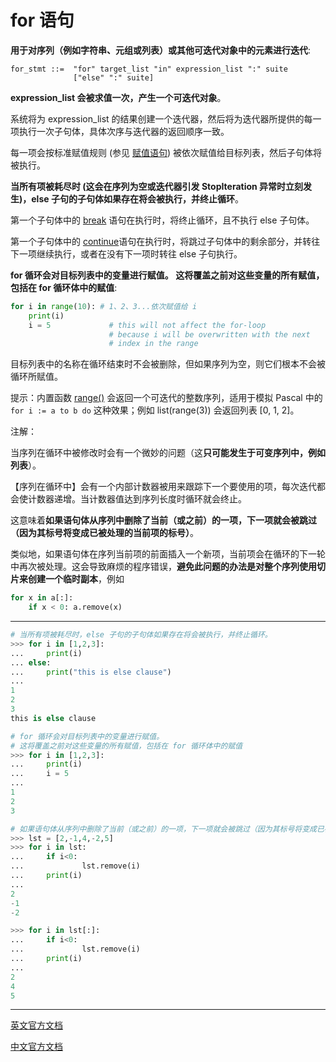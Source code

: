 # for 语句

**用于对序列（例如字符串、元组或列表）或其他可迭代对象中的元素进行迭代**:

	for_stmt ::=  "for" target_list "in" expression_list ":" suite
	              ["else" ":" suite]          

**expression_list 会被求值一次，产生一个可迭代对象**。 

系统将为 expression_list 的结果创建一个迭代器，然后将为迭代器所提供的每一项执行一次子句体，具体次序与迭代器的返回顺序一致。 

每一项会按标准赋值规则 (参见 [赋值语句](https://docs.python.org/zh-cn/3.8/reference/simple_stmts.html#assignment)) 被依次赋值给目标列表，然后子句体将被执行。 

**当所有项被耗尽时 (这会在序列为空或迭代器引发 StopIteration 异常时立刻发生)，else 子句的子句体如果存在将会被执行，并终止循环**。

第一个子句体中的 [break](https://docs.python.org/zh-cn/3.8/reference/simple_stmts.html#break) 语句在执行时，将终止循环，且不执行 else 子句体。 

第一个子句体中的 [continue](https://docs.python.org/zh-cn/3.8/reference/simple_stmts.html#continue)语句在执行时，将跳过子句体中的剩余部分，并转往下一项继续执行，或者在没有下一项时转往 else 子句执行。

**for 循环会对目标列表中的变量进行赋值。 这将覆盖之前对这些变量的所有赋值，包括在 for 循环体中的赋值**:

```python
for i in range(10): # 1、2、3...依次赋值给 i
    print(i)
    i = 5             # this will not affect the for-loop
                      # because i will be overwritten with the next
                      # index in the range
```

目标列表中的名称在循环结束时不会被删除，但如果序列为空，则它们根本不会被循环所赋值。

提示：内置函数 [range()](https://docs.python.org/zh-cn/3.8/library/stdtypes.html#range) 会返回一个可迭代的整数序列，适用于模拟 Pascal 中的 `for i := a to b do` 这种效果；例如 list(range(3)) 会返回列表 [0, 1, 2]。

注解：

当序列在循环中被修改时会有一个微妙的问题（这**只可能发生于可变序列中，例如列表**）。

【序列在循环中】会有一个内部计数器被用来跟踪下一个要使用的项，每次迭代都会使计数器递增。当计数器值达到序列长度时循环就会终止。

这意味着**如果语句体从序列中删除了当前（或之前）的一项，下一项就会被跳过（因为其标号将变成已被处理的当前项的标号）**。 

类似地，如果语句体在序列当前项的前面插入一个新项，当前项会在循环的下一轮中再次被处理。这会导致麻烦的程序错误，**避免此问题的办法是对整个序列使用切片来创建一个临时副本**，例如

```python
for x in a[:]:
    if x < 0: a.remove(x)
```

------------------------------------------------------

```python
# 当所有项被耗尽时，else 子句的子句体如果存在将会被执行，并终止循环。
>>> for i in [1,2,3]:
...     print(i)
... else:
...     print("this is else clause")
...
1
2
3
this is else clause

# for 循环会对目标列表中的变量进行赋值。 
# 这将覆盖之前对这些变量的所有赋值，包括在 for 循环体中的赋值
>>> for i in [1,2,3]:
...     print(i)
...     i = 5
...
1
2
3  

# 如果语句体从序列中删除了当前（或之前）的一项，下一项就会被跳过（因为其标号将变成已被处理的当前项的标号）
>>> lst = [2,-1,4,-2,5]
>>> for i in lst:
...     if i<0:
...             lst.remove(i)
...     print(i)
...
2
-1
-2

>>> for i in lst[:]:
...     if i<0:
...             lst.remove(i)
...     print(i)
...
2
4
5
```

------------------------------------------------

[英文官方文档](https://docs.python.org/3.8/reference/compound_stmts.html#the-for-statement)

[中文官方文档](https://docs.python.org/zh-cn/3.8/reference/compound_stmts.html#for)